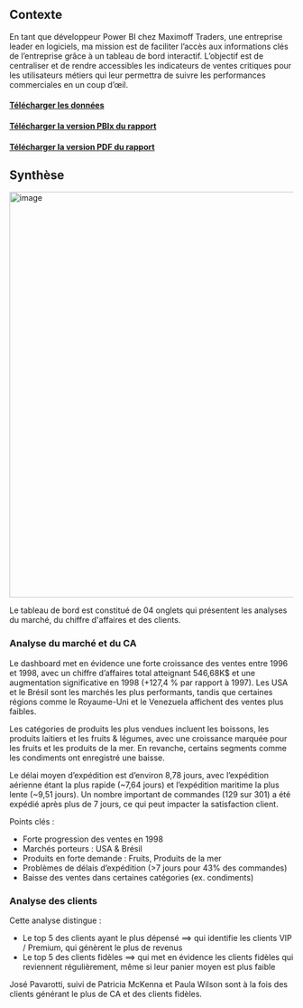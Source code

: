 ## Contexte 
En tant que développeur Power BI chez Maximoff Traders, une entreprise leader en logiciels, ma mission est de faciliter l’accès aux informations clés de l’entreprise grâce à un tableau de bord interactif. L’objectif est de centraliser et de rendre accessibles les indicateurs de ventes critiques pour les utilisateurs métiers qui leur permettra de suivre les performances commerciales en un coup d’œil. 

#### [Télécharger les données](https://github.com/Hines98/Analyse-commerciale/tree/main/Donn%C3%A9es)
#### [Télécharger la version PBIx du rapport](https://github.com/Hines98/Analyse-commerciale/blob/main/Report_Sales_Analysis.pbix)
#### [Télécharger la version PDF du rapport](https://github.com/Hines98/Analyse-commerciale/blob/main/Report_Sales_Analysis.pdf)

## Synthèse
 <img width="1353" height="718" alt="image" src="https://github.com/user-attachments/assets/0004f3cd-8895-4ba4-93c7-8f41d4486f1a" />

Le tableau de bord est constitué de 04 onglets qui présentent les analyses du marché, du chiffre d'affaires et des clients.

### Analyse du marché et du CA
Le dashboard met en évidence une forte croissance des ventes entre 1996 et 1998, avec un chiffre d’affaires total atteignant 546,68K$ et une augmentation significative en 1998 (+127,4 % par rapport à 1997). Les USA et le Brésil sont les marchés les plus performants, tandis que certaines régions comme le Royaume-Uni et le Venezuela affichent des ventes plus faibles.

Les catégories de produits les plus vendues incluent les boissons, les produits laitiers et les fruits & légumes, avec une croissance marquée pour les fruits et les produits de la mer. En revanche, certains segments comme les condiments ont enregistré une baisse.

Le délai moyen d’expédition est d’environ 8,78 jours, avec l’expédition aérienne étant la plus rapide (~7,64 jours) et l’expédition maritime la plus lente (~9,51 jours). Un nombre important de commandes (129 sur 301) a été expédié après plus de 7 jours, ce qui peut impacter la satisfaction client.

Points clés :
- Forte progression des ventes en 1998
- Marchés porteurs : USA & Brésil
- Produits en forte demande : Fruits, Produits de la mer
- Problèmes de délais d’expédition (>7 jours pour 43% des commandes)
- Baisse des ventes dans certaines catégories (ex. condiments)

### Analyse des clients
Cette analyse distingue :
- Le top 5 des clients ayant le plus dépensé ==> qui identifie les clients VIP / Premium, qui génèrent le plus de revenus
- Le top 5 des clients fidèles ==> qui met en évidence les clients fidèles qui reviennent régulièrement, même si leur panier moyen est plus faible

José Pavarotti, suivi de Patricia McKenna et Paula Wilson sont à la fois des clients générant le plus de CA et des clients fidèles.
